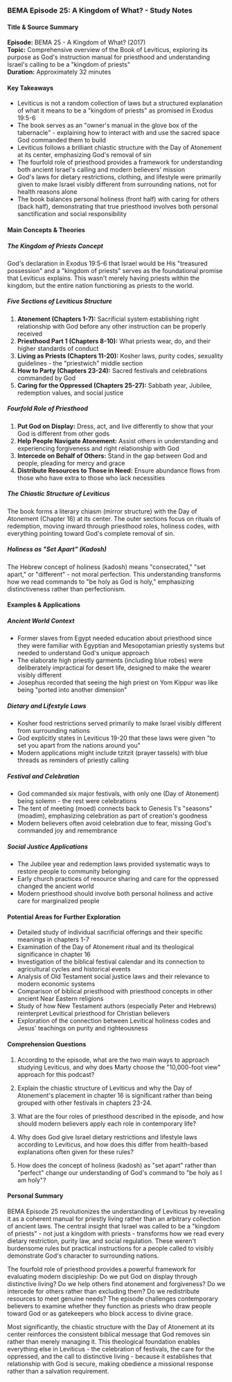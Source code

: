 ### BEMA Episode 25: A Kingdom of What? - Study Notes

#### Title & Source Summary

**Episode:** BEMA 25 - A Kingdom of What? (2017)  
**Topic:** Comprehensive overview of the Book of Leviticus, exploring its purpose as God's instruction manual for priesthood and understanding Israel's calling to be a "kingdom of priests"  
**Duration:** Approximately 32 minutes

#### Key Takeaways

- Leviticus is not a random collection of laws but a structured explanation of what it means to be a "kingdom of priests" as promised in Exodus 19:5-6
- The book serves as an "owner's manual in the glove box of the tabernacle" - explaining how to interact with and use the sacred space God commanded them to build
- Leviticus follows a brilliant chiastic structure with the Day of Atonement at its center, emphasizing God's removal of sin
- The fourfold role of priesthood provides a framework for understanding both ancient Israel's calling and modern believers' mission
- God's laws for dietary restrictions, clothing, and lifestyle were primarily given to make Israel visibly different from surrounding nations, not for health reasons alone
- The book balances personal holiness (front half) with caring for others (back half), demonstrating that true priesthood involves both personal sanctification and social responsibility

#### Main Concepts & Theories

##### The Kingdom of Priests Concept
God's declaration in Exodus 19:5-6 that Israel would be His "treasured possession" and a "kingdom of priests" serves as the foundational promise that Leviticus explains. This wasn't merely having priests within the kingdom, but the entire nation functioning as priests to the world.

##### Five Sections of Leviticus Structure
1. **Atonement (Chapters 1-7):** Sacrificial system establishing right relationship with God before any other instruction can be properly received
2. **Priesthood Part 1 (Chapters 8-10):** What priests wear, do, and their higher standards of conduct
3. **Living as Priests (Chapters 11-20):** Kosher laws, purity codes, sexuality guidelines - the "priestwich" middle section
4. **How to Party (Chapters 23-24):** Sacred festivals and celebrations commanded by God
5. **Caring for the Oppressed (Chapters 25-27):** Sabbath year, Jubilee, redemption values, and social justice

##### Fourfold Role of Priesthood
1. **Put God on Display:** Dress, act, and live differently to show that your God is different from other gods
2. **Help People Navigate Atonement:** Assist others in understanding and experiencing forgiveness and right relationship with God
3. **Intercede on Behalf of Others:** Stand in the gap between God and people, pleading for mercy and grace
4. **Distribute Resources to Those in Need:** Ensure abundance flows from those who have extra to those who lack necessities

##### The Chiastic Structure of Leviticus
The book forms a literary chiasm (mirror structure) with the Day of Atonement (Chapter 16) at its center. The outer sections focus on rituals of redemption, moving inward through priesthood roles, holiness codes, with everything pointing toward God's complete removal of sin.

##### Holiness as "Set Apart" (Kadosh)
The Hebrew concept of holiness (kadosh) means "consecrated," "set apart," or "different" - not moral perfection. This understanding transforms how we read commands to "be holy as God is holy," emphasizing distinctiveness rather than perfectionism.

#### Examples & Applications

##### Ancient World Context
- Former slaves from Egypt needed education about priesthood since they were familiar with Egyptian and Mesopotamian priestly systems but needed to understand God's unique approach
- The elaborate high priestly garments (including blue robes) were deliberately impractical for desert life, designed to make the wearer visibly different
- Josephus recorded that seeing the high priest on Yom Kippur was like being "ported into another dimension"

##### Dietary and Lifestyle Laws
- Kosher food restrictions served primarily to make Israel visibly different from surrounding nations
- God explicitly states in Leviticus 19-20 that these laws were given "to set you apart from the nations around you"
- Modern applications might include tzitzit (prayer tassels) with blue threads as reminders of priestly calling

##### Festival and Celebration
- God commanded six major festivals, with only one (Day of Atonement) being solemn - the rest were celebrations
- The tent of meeting (moed) connects back to Genesis 1's "seasons" (moadim), emphasizing celebration as part of creation's goodness
- Modern believers often avoid celebration due to fear, missing God's commanded joy and remembrance

##### Social Justice Applications
- The Jubilee year and redemption laws provided systematic ways to restore people to community belonging
- Early church practices of resource sharing and care for the oppressed changed the ancient world
- Modern priesthood should involve both personal holiness and active care for marginalized people

#### Potential Areas for Further Exploration

- Detailed study of individual sacrificial offerings and their specific meanings in chapters 1-7
- Examination of the Day of Atonement ritual and its theological significance in chapter 16
- Investigation of the biblical festival calendar and its connection to agricultural cycles and historical events
- Analysis of Old Testament social justice laws and their relevance to modern economic systems
- Comparison of biblical priesthood with priesthood concepts in other ancient Near Eastern religions
- Study of how New Testament authors (especially Peter and Hebrews) reinterpret Levitical priesthood for Christian believers
- Exploration of the connection between Levitical holiness codes and Jesus' teachings on purity and righteousness

#### Comprehension Questions

1. According to the episode, what are the two main ways to approach studying Leviticus, and why does Marty choose the "10,000-foot view" approach for this podcast?

2. Explain the chiastic structure of Leviticus and why the Day of Atonement's placement in chapter 16 is significant rather than being grouped with other festivals in chapters 23-24.

3. What are the four roles of priesthood described in the episode, and how should modern believers apply each role in contemporary life?

4. Why does God give Israel dietary restrictions and lifestyle laws according to Leviticus, and how does this differ from health-based explanations often given for these rules?

5. How does the concept of holiness (kadosh) as "set apart" rather than "perfect" change our understanding of God's command to "be holy as I am holy"?

#### Personal Summary

BEMA Episode 25 revolutionizes the understanding of Leviticus by revealing it as a coherent manual for priestly living rather than an arbitrary collection of ancient laws. The central insight that Israel was called to be a "kingdom of priests" - not just a kingdom with priests - transforms how we read every dietary restriction, purity law, and social regulation. These weren't burdensome rules but practical instructions for a people called to visibly demonstrate God's character to surrounding nations.

The fourfold role of priesthood provides a powerful framework for evaluating modern discipleship: Do we put God on display through distinctive living? Do we help others find atonement and forgiveness? Do we intercede for others rather than excluding them? Do we redistribute resources to meet genuine needs? The episode challenges contemporary believers to examine whether they function as priests who draw people toward God or as gatekeepers who block access to divine grace.

Most significantly, the chiastic structure with the Day of Atonement at its center reinforces the consistent biblical message that God removes sin rather than merely managing it. This theological foundation enables everything else in Leviticus - the celebration of festivals, the care for the oppressed, and the call to distinctive living - because it establishes that relationship with God is secure, making obedience a missional response rather than a salvation requirement.